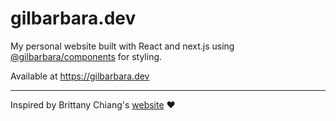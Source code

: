 # gilbarbara.dev

My personal website built with React and next.js using [@gilbarbara/components](https://github.com/gilbarbara/components) for styling.

Available at https://gilbarbara.dev

---

Inspired by Brittany Chiang's [website](https://brittanychiang.com/) ❤️
